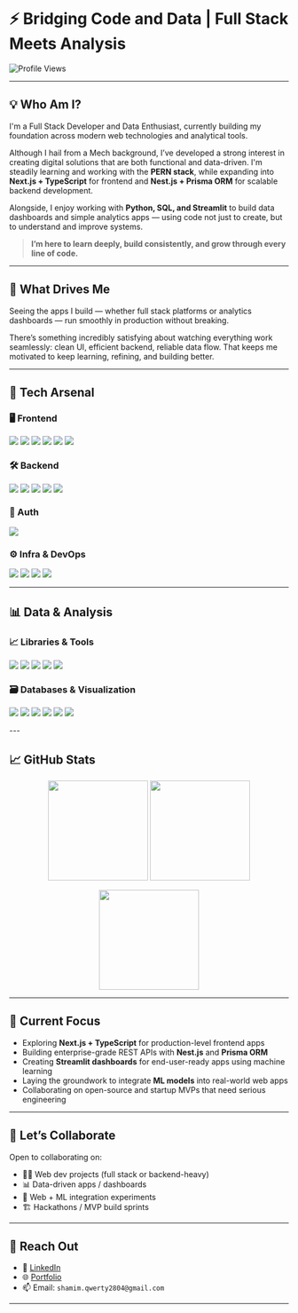 # ⚡ Bridging Code and Data | Full Stack Meets Analysis

![Profile Views](https://komarev.com/ghpvc/?username=SA2804&label=Profile%20views&color=0e75b6&style=flat)

---

## 💡 Who Am I?

I'm a Full Stack Developer and Data Enthusiast, currently building my foundation across modern web technologies and analytical tools.

Although I hail from a Mech background, I’ve developed a strong interest in creating digital solutions that are both functional and data-driven. I'm steadily learning and working with the **PERN stack**, while expanding into **Next.js + TypeScript** for frontend and **Nest.js + Prisma ORM** for scalable backend development.

Alongside, I enjoy working with **Python, SQL, and Streamlit** to build data dashboards and simple analytics apps — using code not just to create, but to understand and improve systems.

> **I’m here to learn deeply, build consistently, and grow through every line of code.**


---

## 🧠 What Drives Me

Seeing the apps I build — whether full stack platforms or analytics dashboards — run smoothly in production without breaking.

There’s something incredibly satisfying about watching everything work seamlessly: clean UI, efficient backend, reliable data flow. That keeps me motivated to keep learning, refining, and building better.

---

## 🧰 Tech Arsenal

### 🖥️ Frontend  
<p align="left">
  <img src="https://img.shields.io/badge/React.js-20232A?style=for-the-badge&logo=react&logoColor=61DAFB" />
  <img src="https://img.shields.io/badge/JavaScript-F7DF1E?style=for-the-badge&logo=javascript&logoColor=000" />
  <img src="https://img.shields.io/badge/Next.js-000?style=for-the-badge&logo=next.js&logoColor=white" />
  <img src="https://img.shields.io/badge/TypeScript-007acc?style=for-the-badge&logo=typescript&logoColor=white" />
  <img src="https://img.shields.io/badge/EJS-6e9e9e?style=for-the-badge&logo=javascript&logoColor=white" />
  <img src="https://img.shields.io/badge/TailwindCSS-0f172a?style=for-the-badge&logo=tailwindcss&logoColor=38bdf8" />
</p>

### 🛠️ Backend  
<p align="left">
  <img src="https://img.shields.io/badge/Node.js-339933?style=for-the-badge&logo=node.js&logoColor=white" />
  <img src="https://img.shields.io/badge/Express.js-000000?style=for-the-badge&logo=express&logoColor=white" />
  <img src="https://img.shields.io/badge/NestJS-e0234e?style=for-the-badge&logo=nestjs&logoColor=white" />
  <img src="https://img.shields.io/badge/Prisma-2d3748?style=for-the-badge&logo=prisma&logoColor=white" />
  <img src="https://img.shields.io/badge/PostgreSQL-4169e1?style=for-the-badge&logo=postgresql&logoColor=white" />
</p>

### 🔐 Auth  
<p align="left">
  <img src="https://img.shields.io/badge/JWT-000000?style=for-the-badge&logo=JSON%20web%20tokens&logoColor=white" />
</p>

### ⚙️ Infra & DevOps  
<p align="left">
  <img src="https://img.shields.io/badge/Docker-2496ED?style=for-the-badge&logo=docker&logoColor=white" />
  <img src="https://img.shields.io/badge/Git-F05032?style=for-the-badge&logo=git&logoColor=white" />
  <img src="https://img.shields.io/badge/Postman-ff6c37?style=for-the-badge&logo=postman&logoColor=white" />
  <img src="https://img.shields.io/badge/Linux-000000?style=for-the-badge&logo=linux&logoColor=white" />
</p>

---

## 📊 Data & Analysis

### 📈 Libraries & Tools  
<p align="left">
  <img src="https://img.shields.io/badge/Python-3776AB?style=for-the-badge&logo=python&logoColor=white" />
  <img src="https://img.shields.io/badge/Pandas-150458?style=for-the-badge&logo=pandas&logoColor=white" />
  <img src="https://img.shields.io/badge/NumPy-013243?style=for-the-badge&logo=numpy&logoColor=white" />
  <img src="https://img.shields.io/badge/Matplotlib-2C5D8A?style=for-the-badge&logo=matplotlib&logoColor=white" />
  <img src="https://img.shields.io/badge/Seaborn-2C5D8A?style=for-the-badge&logo=python&logoColor=white" />
</p>

### 🗃️ Databases & Visualization  
<p align="left">
  <img src="https://img.shields.io/badge/MySQL-00758F?style=for-the-badge&logo=mysql&logoColor=white" />
  <img src="https://img.shields.io/badge/PostgreSQL-336791?style=for-the-badge&logo=postgresql&logoColor=white" />
  <img src="https://img.shields.io/badge/Streamlit-FF4B4B?style=for-the-badge&logo=streamlit&logoColor=white" />
  <img src="https://img.shields.io/badge/Excel-217346?style=for-the-badge&logo=microsoft-excel&logoColor=white" />
  <img src="https://img.shields.io/badge/Google%20Sheets-34A853?style=for-the-badge&logo=google-sheets&logoColor=white" />
  <img src="https://img.shields.io/badge/Canva-00C4CC?style=for-the-badge&logo=canva&logoColor=white" />
</p>
---

## 📈 GitHub Stats

<p align="center">
  <img src="https://github-readme-stats.vercel.app/api?username=SA2804&show_icons=true&theme=tokyonight" height="180px"/>
  <img src="https://github-readme-stats.vercel.app/api/top-langs/?username=SA2804&layout=compact&theme=tokyonight" height="180px"/>
</p>

<p align="center">
  <img src="https://streak-stats.demolab.com?user=SA2804&theme=tokyonight" height="180px"/>
</p>

---

## 🏁 Current Focus

- Exploring **Next.js + TypeScript** for production-level frontend apps
- Building enterprise-grade REST APIs with **Nest.js** and **Prisma ORM**
- Creating **Streamlit dashboards** for end-user-ready apps using machine learning 
- Laying the groundwork to integrate **ML models** into real-world web apps
- Collaborating on open-source and startup MVPs that need serious engineering

---

## 🤝 Let’s Collaborate

Open to collaborating on:
- 🧑‍💻 Web dev projects (full stack or backend-heavy)
- 📊 Data-driven apps / dashboards
- 🤖 Web + ML integration experiments
- 🏗️ Hackathons / MVP build sprints

---

## 🔗 Reach Out

- 💼 [LinkedIn](https://www.linkedin.com/in/shamim-ahamed-s-2101a5284/)
- 🌐 [Portfolio](https://shamim-ahamed-s-portfolio.netlify.app/)
- 📫 Email: `shamim.qwerty2804@gmail.com`

---
